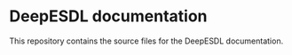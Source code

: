 # DeepESDL documentation

This repository contains the source files for the DeepESDL documentation.
